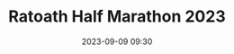 ---
title: Ratoath Half Marathon 2023
location: Ratoath, Co. Meath
date: 2023-09-09 09:30
latitude: 53.506294 
longitude: -6.465681
results:
  - place: 76
    name: Patrick Fox
    time: 1.24.27
    note: MS 
  - place: 3
    name: Tom O'Connor
    time: 1.29.23
    note: M60 

---